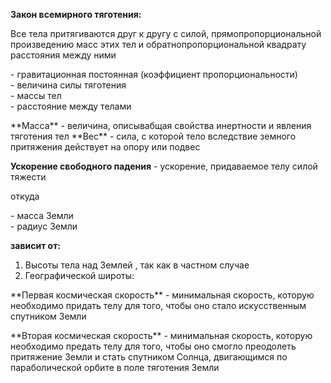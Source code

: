**Закон всемирного тяготения:**

Все тела притягиваются друг к другу с силой, прямопропорциональной произведению масс этих тел
и обратнопропорциональной квадрату расстояния между ними

<!-- TODO: График -->

<BlockMath math="
    F=G \frac{m_1\cdot m_2}{R^2}
">

<p>
    <InlineMath math="G=6,672\cdot 10^{-11} \frac{\text{Н}\cdot \text м^2}{\text{кг}^2}"> - гравитационная постоянная (коэффициент пропорциональности)<br/>
    <InlineMath math="F"> - величина силы тяготения<br/>
    <InlineMath math="m_1, m_2"> - массы тел<br/>
    <InlineMath math="R"> - расстояние между телами<br/>
</p>

<ExpandableText title="Определения массы и веса">
    **Масса** - величина, описывабщая свойства инертности и явления тяготения тел
    **Вес** - сила, с которой тело вследствие земного притяжения действует на опору или подвес
</ExpandableText>

**Ускорение свободного падения** <InlineMath math="\vec g"> - ускорение, придаваемое телу силой тяжести

<BlockMath math="
    F=mg\\
    F=G\frac{m\cdot M}{R^2}
">

откуда

<BlockMath math="
    g=\frac{G\cdot M}{R^2}\approx 9,8\frac{\text м}{\text с^2}
">

<p>
    <InlineMath math="M"> - масса Земли <br/>
    <InlineMath math="R"> - радиус Земли
</p>

**<InlineMath math="g"> зависит от:**

<ol>
    <li>
        Высоты тела над Землей <InlineMath math="h">, так как в частном случае
        <BlockMath math="
            g=\frac{G\cdot M}{(R+h)^2}
        ">
    </li>
    <li>
        Географической широты:
        <BlockMath math="g\approx 9.83\frac{\text м}{\text с^2} \text{ - вблизи полюсов}">
        <BlockMath math="g\approx 9.78\frac{\text м}{\text с^2} \text{ - на экваторе}">
    </li>
</ol>

<ExpandableText>
    <p>**Первая космическая скорость** - минимальная скорость, которую необходимо придать телу для того, чтобы оно стало
    искусственным спутником Земли</p>
    <!-- TODO: График -->
    <p>**Вторая космическая скорость** - минимальная скорость, которую необходимо предать телу для того, чтобы оно смогло преодолеть притяжение Земли и стать спутником Солнца, двигающимся по параболической орбите в поле тяготения Земли</p>
    <!-- TODO: График -->
</ExpandableText>